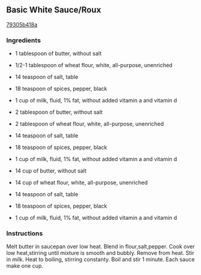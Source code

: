 ## Basic White Sauce/Roux

[79305b418a](http://www.food.com/recipe/basic-white-sauce-roux-31540)

### Ingredients

 - 1 tablespoon of butter, without salt

 - 1/2-1 tablespoon of wheat flour, white, all-purpose, unenriched

 - 14 teaspoon of salt, table

 - 18 teaspoon of spices, pepper, black

 - 1 cup of milk, fluid, 1% fat, without added vitamin a and vitamin d

 - 2 tablespoon of butter, without salt

 - 2 tablespoon of wheat flour, white, all-purpose, unenriched

 - 14 teaspoon of salt, table

 - 18 teaspoon of spices, pepper, black

 - 1 cup of milk, fluid, 1% fat, without added vitamin a and vitamin d

 - 14 cup of butter, without salt

 - 14 cup of wheat flour, white, all-purpose, unenriched

 - 14 teaspoon of salt, table

 - 18 teaspoon of spices, pepper, black

 - 1 cup of milk, fluid, 1% fat, without added vitamin a and vitamin d

### Instructions

Melt butter in saucepan over low heat. Blend in flour,salt,pepper. Cook over low heat,stirring until mixture is smooth and bubbly. Remove from heat. Stir in milk. Heat to boiling, stirring constanty. Boil and stir 1 minute. Each sauce make one cup.